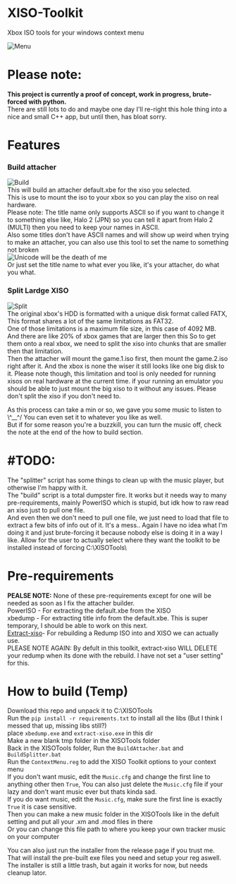 # XISO-Toolkit

Xbox ISO tools for your windows context menu

![Menu](https://media.discordapp.net/attachments/1063759326340186172/1086128301002727464/image.png)

# **Please note:**

**This project is currently a proof of concept, work in progress, brute-forced with python.**  
There are still lots to do and maybe one day I'll re-right this hole thing into a nice and small C++ app, but until then, has bloat sorry.

# Features
### Build attacher
![Build](https://cdn.discordapp.com/attachments/1063759326340186172/1086199128800903179/image.png)<br>
This will build an attacher default.xbe for the xiso you selected.<br>
This is use to mount the iso to your xbox so you can play the xiso on real hardware.<br>
Please note: The title name only supports ASCII so if you want to change it to something else 
like, Halo 2 (JPN) so you can tell it apart from Halo 2 (MULTI) then you need to keep your names in ASCII.<br>
Also some titles don't have ASCII names and will show up weird when trying to make an attacher,
you can also use this tool to set the name to something not broken<br>
![Unicode will be the death of me](https://cdn.discordapp.com/attachments/1063759326340186172/1086201047950827530/image.png)<br>
Or just set the title name to what ever you like, it's your attacher, do what you what.<br>

### Split Lardge XISO
![Split](https://cdn.discordapp.com/attachments/1063759326340186172/1086203796725706853/image.png)<br>
The original xbox's HDD is formatted with a unique disk format called FATX, This format shares a lot of the same limitations as FAT32.<br>
One of those limitations is a maximum file size, in this case of 4092 MB. And there are like 20% of xbox games that are larger then this
So to get them onto a real xbox, we need to split the xiso into chunks that are smaller then that limitation.<br>
Then the attacher will mount the game.1.iso first, then mount the game.2.iso right after it. And the xbox is none the wiser it still looks like one big disk to it.
Please note though, this limitation and tool is only needed for running xisos on real hardware at the current time. if your running an emulator
you should be able to just mount the big xiso to it without any issues. Please don't split the xiso if you don't need to.<br>

As this process can take a min or so, we gave you some music to listen to \\^__^/ You can even set it to whatever you like as well.<br>
But if for some reason you're a buzzkill, you can turn the music off, check the note at the end of the how to build section.

# #TODO:

The "splitter" script has some things to clean up with the music player, but otherwise I'm happy with it.  
The "build" script is a total dumpster fire. It works but it needs way to many pre-requirements, mainly PowerISO which is stupid, but idk how to raw read an xiso just to pull one file.  
And even then we don't need to pull one file, we just need to load that file to extract a few bits of info out of it. It's a mess.. Again I have no idea what I'm doing it and just brute-forcing it because nobody else is doing it in a way I like.
Allow for the user to actually select where they want the toolkit to be installed instead of forcing C:\XISOTools\

# Pre-requirements

**PEALSE NOTE:** None of these pre-requirements except for one will be needed as soon as I fix the attacher builder.  
PowerISO - For extracting the default.xbe from the XISO  
xbedump - For extracting title info from the default.xbe. This is super temporary, I should be able to work on this next.  
[Extract-xiso](https://github.com/XboxDev/extract-xiso)\- For rebuilding a Redump ISO into and XISO we can actually use.  
PLEASE NOTE AGAIN: By defult in this toolkit, extract-xiso WILL DELETE your redump when its done with the rebuild. I have not set a "user setting" for this.

# How to build (Temp)

Download this repo and unpack it to C:\XISOTools<br>
Run the `pip install -r requirements.txt` to install all the libs (But I think I messed that up, missing libs still?)<br>
place `xbedump.exe` and `extract-xiso.exe` in this dir<br>
Make a new blank tmp folder in the XISOTools folder<br>
Back in the XISOTools folder, Run the `BuildAttacher.bat` and `BuildSplitter.bat`<br>
Run the `ContextMenu.reg` to add the XISO Toolkit options to your context menu<br>
If you don't want music, edit the `Music.cfg` and change the first line to anything other then `True`, You can also just delete the `Music.cfg` file if your lazy and don't want music ever but thats kinda sad.<br>
If you do want music, edit the `Music.cfg`, make sure the first line is exactly `True` it is case sensitive.<br>
Then you can make a new music folder in the XISOTools like in the defult setting and put all your .xm and .mod files in there<br>
Or you can change this file path to where you keep your own tracker music on your computer<br>

You can also just run the installer from the release page if you trust me. That will install the pre-built exe files you need and setup your reg aswell.<br>
The installer is still a little trash, but again it works for now, but needs cleanup lator.

